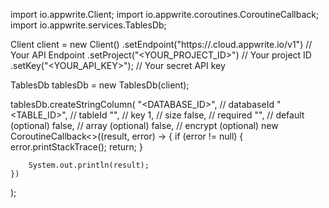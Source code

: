 import io.appwrite.Client;
import io.appwrite.coroutines.CoroutineCallback;
import io.appwrite.services.TablesDb;

Client client = new Client()
    .setEndpoint("https://<REGION>.cloud.appwrite.io/v1") // Your API Endpoint
    .setProject("<YOUR_PROJECT_ID>") // Your project ID
    .setKey("<YOUR_API_KEY>"); // Your secret API key

TablesDb tablesDb = new TablesDb(client);

tablesDb.createStringColumn(
    "<DATABASE_ID>", // databaseId
    "<TABLE_ID>", // tableId
    "", // key
    1, // size
    false, // required
    "<DEFAULT>", // default (optional)
    false, // array (optional)
    false, // encrypt (optional)
    new CoroutineCallback<>((result, error) -> {
        if (error != null) {
            error.printStackTrace();
            return;
        }

        System.out.println(result);
    })
);


